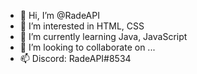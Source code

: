 - 👋 Hi, I’m @RadeAPI
- 👀 I’m interested in HTML, CSS
- 🌱 I’m currently learning Java, JavaScript
- 💞️ I’m looking to collaborate on ...
- 📫 Discord: RadeAPI#8534
